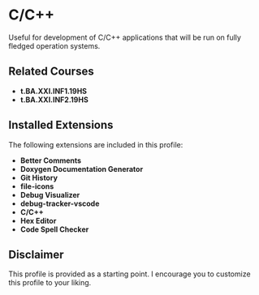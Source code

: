 # C/C++

Useful for development of C/C++ applications that will be run on fully fledged operation systems.

## Related Courses

* **t.BA.XXI.INF1.19HS**
* **t.BA.XXI.INF2.19HS**

## Installed Extensions

The following extensions are included in this profile:

* **Better Comments**
* **Doxygen Documentation Generator**
* **Git History**
* **file-icons**
* **Debug Visualizer**
* **debug-tracker-vscode**
* **C/C++**
* **Hex Editor**
* **Code Spell Checker**

## Disclaimer

This profile is provided as a starting point. I encourage you to customize this profile to your liking.